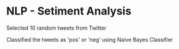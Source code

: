 # NLP - Setiment Analysis

Selected 10 random tweets from Twitter

Classified the tweets as 'pos' or 'neg’ using Naive Bayes Classifier
